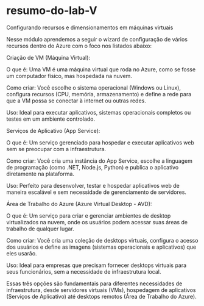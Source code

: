 # resumo-do-lab-V
Configurando recursos e dimensionamentos em máquinas virtuais

Nesse módulo aprendemos a seguir o wizard de configuração de vários recursos dentro do Azure com o foco nos listados abaixo:


Criação de VM (Máquina Virtual):

O que é: Uma VM é uma máquina virtual que roda no Azure, como se fosse um computador físico, mas hospedada na nuvem.

Como criar: Você escolhe o sistema operacional (Windows ou Linux), configura recursos (CPU, memória, armazenamento) e define a rede para que a VM possa se conectar à internet ou outras redes.

Uso: Ideal para executar aplicativos, sistemas operacionais completos ou testes em um ambiente controlado.


Serviços de Aplicativo (App Service):

O que é: Um serviço gerenciado para hospedar e executar aplicativos web sem se preocupar com a infraestrutura.

Como criar: Você cria uma instância do App Service, escolhe a linguagem de programação (como .NET, Node.js, Python) e publica o aplicativo diretamente na plataforma.

Uso: Perfeito para desenvolver, testar e hospedar aplicativos web de maneira escalável e sem necessidade de gerenciamento de servidores.


Área de Trabalho do Azure (Azure Virtual Desktop - AVD):

O que é: Um serviço para criar e gerenciar ambientes de desktop virtualizados na nuvem, onde os usuários podem acessar suas áreas de trabalho de qualquer lugar.

Como criar: Você cria uma coleção de desktops virtuais, configura o acesso dos usuários e define as imagens (sistemas operacionais e aplicativos) que eles usarão.

Uso: Ideal para empresas que precisam fornecer desktops virtuais para seus funcionários, sem a necessidade de infraestrutura local.

Essas três opções são fundamentais para diferentes necessidades de infraestrutura, desde servidores virtuais (VMs), hospedagem de aplicativos (Serviços de Aplicativo) até desktops remotos (Área de Trabalho do Azure).
